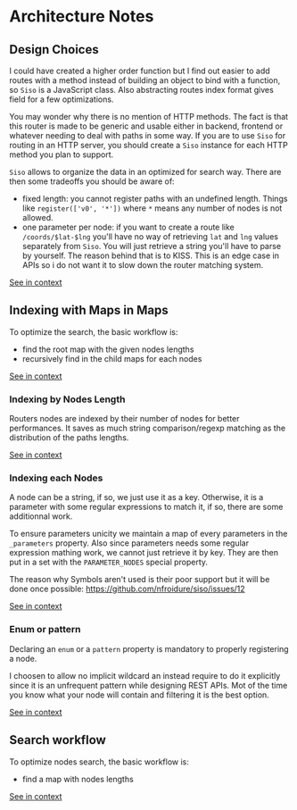 <!--
# This file is automatically generated by the `jsarch`
# module. Do not change it elsewhere, changes would
# be overriden.
-->
# Architecture Notes



## Design Choices

I could have created a higher order function but I find
 out easier to add routes with a method instead of
 building an object to bind with a function, so `Siso` is
 a JavaScript class. Also abstracting routes index format
 gives field for a few optimizations.

You may wonder why there is no mention of HTTP methods.
 The fact is that this router is made to be generic and
 usable either in backend, frontend or whatever needing
 to deal with paths in some way. If you are to use `Siso`
 for routing in an HTTP server, you should create a `Siso`
 instance for each HTTP method you plan to support.

 `Siso` allows to organize the data in an optimized for
 search way. There are then some tradeoffs you should be
 aware of:

* fixed length: you cannot register paths with an
 undefined length. Things like `register(['v0', '*'])`
 where `*` means any number of nodes is not allowed.
* one parameter per node: if you want to create a route
 like `/coords/$lat-$lng` you'll have no way of retrieving
`lat` and `lng` values separately from `Siso`. You will just
 retrieve a string you'll have to parse by yourself. The
 reason behind that is to KISS. This is an edge case in APIs
 so i do not want it to slow down the router matching system.

[See in context](./src/index.js#L14-L43)



## Indexing with Maps in Maps

To optimize the search, the basic workflow is:
- find the root map with the given nodes lengths
- recursively find in the child maps for each nodes

[See in context](./src/index.js#L82-L87)



### Indexing by Nodes Length

Routers nodes are indexed by their number of nodes
 for better performances. It saves as much string
 comparison/regexp matching as the distribution of the
 paths lengths.

[See in context](./src/index.js#L95-L101)



### Indexing each Nodes

A node can be a string, if so, we just use it as a key.
 Otherwise, it is a parameter with some regular expressions
 to match it, if so, there are some additionnal work.

To ensure parameters unicity we maintain a map of every
 parameters in the `_parameters` property. Also since
 parameters needs some regular expression mathing work,
 we cannot just retrieve it by key. They are then put in
 a set with the `PARAMETER_NODES` special property.

The reason why Symbols aren't used is their poor support
 but it will be done once possible:
 https://github.com/nfroidure/siso/issues/12

[See in context](./src/index.js#L110-L126)



### Enum or pattern

Declaring an `enum` or a `pattern` property is mandatory
 to properly registering a node.

I choosen to allow no implicit wildcard an instead require
 to do it explicitly since it is an unfrequent pattern
 while designing REST APIs. Mot of the time you know what
 your node will contain and filtering it is the best option.

[See in context](./src/index.js#L176-L185)



## Search workflow

To optimize nodes search, the basic workflow is:
- find a map with nodes lengths

[See in context](./src/index.js#L247-L252)

